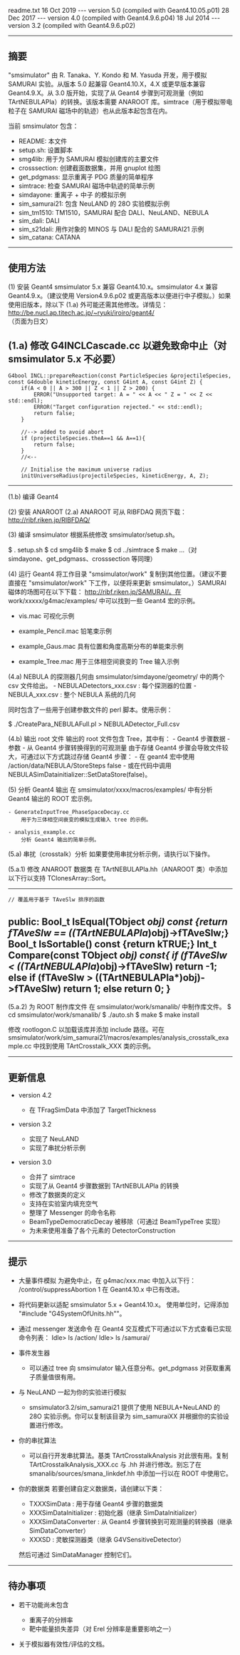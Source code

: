 readme.txt
16 Oct 2019 --- version 5.0 (compiled with Geant4.10.05.p01)
28 Dec 2017 --- version 4.0 (compiled with Geant4.9.6.p04)
18 Jul 2014 --- version 3.2 (compiled with Geant4.9.6.p02)

--------
摘要
--------
"smsimulator" 由 R. Tanaka、Y. Kondo 和 M. Yasuda 开发，用于模拟 SAMURAI 实验。从版本 5.0 起兼容 Geant4.10.X，4.X 或更早版本兼容 Geant4.9.X。从 3.0 版开始，实现了从 Geant4 步骤到可观测量（例如 TArtNEBULAPla）的转换。该版本需要 ANAROOT 库。simtrace（用于模拟带电粒子在 SAMURAI 磁场中的轨迹）也从此版本起包含在内。

当前 smsimulator 包含：
 - README: 本文件
 - setup.sh: 设置脚本
 - smg4lib: 用于为 SAMURAI 模拟创建库的主要文件
 - crosssection: 创建截面数据集，并用 gnuplot 绘图
 - get_pdgmass: 显示重离子 PDG 质量的简单程序
 - simtrace: 检查 SAMURAI 磁场中轨迹的简单示例
 - simdayone: 重离子 + 中子 的模拟示例
 - sim_samurai21: 包含 NeuLAND 的 28O 实验模拟示例
 - sim_tm1510: TM1510，SAMURAI 配合 DALI、NeuLAND、NEBULA
 - sim_dali: DALI
 - sim_s21dali: 用作对象的 MINOS 与 DALI 配合的 SAMURAI21 示例
 - sim_catana: CATANA

----------
使用方法
----------
(1) 安装 Geant4
smsimulator 5.x 兼容 Geant4.10.x。smsimulator 4.x 兼容 Geant4.9.x。（建议使用 Version4.9.6.p02 或更高版本以便进行中子模拟。）如果使用旧版本，除以下 (1.a) 外可能还需其他修改。详情见：
http://be.nucl.ap.titech.ac.jp/~ryuki/iroiro/geant4/  
（页面为日文）

(1.a) 修改 G4INCLCascade.cc 以避免致命中止（对 smsimulator 5.x 不必要）
---------------------------------------------------------------------------
    G4bool INCL::prepareReaction(const ParticleSpecies &projectileSpecies, const G4double kineticEnergy, const G4int A, const G4int Z) {
        if(A < 0 || A > 300 || Z < 1 || Z > 200) {
            ERROR("Unsupported target: A = " << A << " Z = " << Z << std::endl);
            ERROR("Target configuration rejected." << std::endl);
            return false;
        }

        //--> added to avoid abort
        if (projectileSpecies.theA==1 && A==1){
            return false;
        }
        //<--

        // Initialise the maximum universe radius
        initUniverseRadius(projectileSpecies, kineticEnergy, A, Z);
---------------------------------------------------------------------------

(1.b) 编译 Geant4

(2) 安装 ANAROOT
(2.a)
ANAROOT 可从 RIBFDAQ 网页下载：
http://ribf.riken.jp/RIBFDAQ/

(3) 编译 smsimulator
根据系统修改 smsimulator/setup.sh。

$ . setup.sh
$ cd smg4lib
$ make
$ cd ../simtrace
$ make
...（对 simdayone、get_pdgmass、crosssection 等同理）

(4) 运行 Geant4
将工作目录 "smsimulator/work" 复制到其他位置。（建议不要直接在 "smsimulator/work" 下工作，以便将来更新 smsimulator。）SAMURAI 磁体的场图可在以下下载：
http://ribf.riken.jp/SAMURAI/。在 work/xxxxx/g4mac/examples/ 中可以找到一些 Geant4 宏的示例。

- vis.mac
    可视化示例

- example_Pencil.mac
    铅笔束示例

- example_Gaus.mac
    具有位置和角度高斯分布的单能束示例

- example_Tree.mac
    用于三体相空间衰变的 Tree 输入示例

(4.a) NEBULA 的探测器几何由 smsimulator/simdayone/geometry/ 中的两个 csv 文件给出。
    - NEBULADetectors_xxx.csv : 每个探测器的位置
    - NEBULA_xxx.csv : 整个 NEBULA 系统的几何

同时包含了一些用于创建参数文件的 perl 脚本。使用示例：

$ ./CreatePara_NEBULAFull.pl > NEBULADetector_Full.csv

(4.b) 输出 root 文件
输出的 root 文件包含 Tree，其中有：
    - Geant4 步骤数据
    - 参数
    - 从 Geant4 步骤转换得到的可观测量
由于存储 Geant4 步骤会导致文件较大，可通过以下方式跳过存储 Geant4 步骤：
    - 在 geant4 宏中使用 /action/data/NEBULA/StoreSteps false
    - 或在代码中调用 NEBULASimDatainitializer::SetDataStore(false)。

(5) 分析 Geant4 输出
在 smsimulator/xxxx/macros/examples/ 中有分析 Geant4 输出的 ROOT 宏示例。

    - GenerateInputTree_PhaseSpaceDecay.cc
        用于为三体相空间衰变的模拟生成输入 tree 的示例。

    - analysis_example.cc
        分析 Geant4 输出的简单示例。

(5.a) 串扰（crosstalk）分析
如果要使用串扰分析示例，请执行以下操作。

(5.a.1) 修改 ANAROOT 数据类
在 TArtNEBULAPla.hh（ANAROOT 类）中添加以下行以支持 TClonesArray::Sort。

---------------------------------------------------------------------------
    // 覆盖用于基于 TAveSlw 排序的函数
public:
    Bool_t IsEqual(TObject *obj) const {return fTAveSlw == ((TArtNEBULAPla*)obj)->fTAveSlw;}
    Bool_t IsSortable() const {return kTRUE;}
    Int_t Compare(const TObject *obj) const{
        if (fTAveSlw < ((TArtNEBULAPla*)obj)->fTAveSlw) return -1;
        else if (fTAveSlw > ((TArtNEBULAPla*)obj)->fTAveSlw) return 1;
        else return 0;
    }
---------------------------------------------------------------------------

(5.a.2) 为 ROOT 制作库文件
在 smsimulator/work/smanalib/ 中制作库文件。
$ cd smsimulator/work/smanalib/
$ ./auto.sh
$ make
$ make install

修改 rootlogon.C 以加载该库并添加 include 路径。可在 smsimulator/work/sim_samurai21/macros/examples/analysis_crosstalk_example.cc 中找到使用 TArtCrosstalk_XXX 类的示例。

-----------
更新信息
-----------
- version 4.2
    - 在 TFragSimData 中添加了 TargetThickness

- version 3.2
    - 实现了 NeuLAND
    - 实现了串扰分析示例

- version 3.0
    - 合并了 simtrace
    - 实现了从 Geant4 步骤数据到 TArtNEBULAPla 的转换
    - 修改了数据类的定义
    - 支持在实验室内填充空气
    - 整理了 Messenger 的命令名称
    - BeamTypeDemocraticDecay 被移除（可通过 BeamTypeTree 实现）
    - 为未来使用准备了各个元素的 DetectorConstruction

-----
提示
-----
- 大量事件模拟
    为避免中止，在 g4mac/xxx.mac 中加入以下行：
    /control/suppressAbortion 1
    在 Geant4.10.x 中已有改进。

- 将代码更新以适配 smsimulator 5.x + Geant4.10.x。
    使用单位时，记得添加 "#include "G4SystemOfUnits.hh""。

- 通过 messenger 发送命令
    在 Geant4 交互模式下可通过以下方式查看已实现命令列表：
    Idle> ls /action/
    Idle> ls /samurai/

- 事件发生器
    - 可以通过 tree 向 smsimulator 输入任意分布。get_pdgmass 对获取重离子质量值很有用。

- 与 NeuLAND 一起为你的实验进行模拟
    - smsimulator3.2/sim_samurai21 提供了使用 NEBULA+NeuLAND 的 28O 实验示例。你可以复制该目录为 sim_samuraiXX 并根据你的实验设置进行修改。

- 你的串扰算法
    - 可以自行开发串扰算法。基类 TArtCrosstalkAnalysis 对此很有用。复制 TArtCrosstalkAnalysis_XXX.cc 与 .hh 并进行修改。别忘了在 smanalib/sources/smana_linkdef.hh 中添加一行以在 ROOT 中使用它。

- 你的数据类
    若要创建自定义数据类，请创建以下类：
    - TXXXSimData : 用于存储 Geant4 步骤的数据类
    - XXXSimDataInitializer : 初始化器（继承 SimDataInitializer）
    - XXXSimDataConverter : 从 Geant4 步骤转换到可观测量的转换器（继承 SimDataConverter）
    - XXXSD : 灵敏探测器类（继承 G4VSensitiveDetector）

    然后可通过 SimDataManager 控制它们。

-----
待办事项
-----
- 若干功能尚未包含
    - 重离子的分辨率
    - 靶中能量损失差异（对 Erel 分辨率是重要影响之一）

- 关于模拟器有效性/评估的文档。

